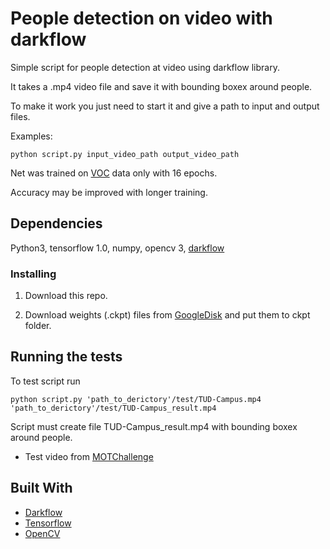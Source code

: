 # People detection on video with darkflow

Simple script for people detection at video using darkflow library.

It takes a .mp4 video file and save it with bounding boxex around people.

To make it work you just need to start it and give a path to input and output files.

Examples:

```
python script.py input_video_path output_video_path
```
Net was trained on [VOC](http://host.robots.ox.ac.uk/pascal/VOC/voc2007/) data only with 16 epochs.

Accuracy may be improved with longer training.


## Dependencies

Python3, tensorflow 1.0, numpy, opencv 3, [darkflow](https://github.com/thtrieu/darkflow)


### Installing

1. Download this repo.

2. Download weights (.ckpt) files from [GoogleDisk](https://drive.google.com/open?id=0B9fBTgfmCIjeM0lxQlBXNlBiOGc) and put them to ckpt folder.


## Running the tests

To test script run

```
python script.py 'path_to_derictory'/test/TUD-Campus.mp4 'path_to_derictory'/test/TUD-Campus_result.mp4
```
Script must create file TUD-Campus_result.mp4 with bounding boxex around people.

* Test video from [MOTChallenge](https://motchallenge.net/vis/TUD-Campus)

## Built With
* [Darkflow](https://github.com/thtrieu/darkflow)
* [Tensorflow](http://www.dropwizard.io/1.0.2/docs/)
* [OpenCV](http://opencv.org/)

